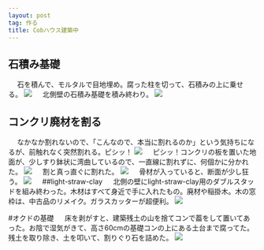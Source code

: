 ```yaml
---
layout: post
tag: 作る
title: Cobハウス建築中
---
```


## 石積み基礎
　
石を積んで、モルタルで目地埋め。腐った柱を切って、石積みの上に乗せる。
![](https://c1.staticflickr.com/5/4574/26852445179_3780f8e185.jpg)
　
北側壁の石積み基礎を積み終わり。
![](https://c1.staticflickr.com/5/4544/26852458949_fc4a8aa5b4.jpg)

## コンクリ廃材を割る
　
なかなか割れないので、「こんなので、本当に割れるのか」という気持ちになるが、前触れなく突然割れる。ピシッ！
![](https://c1.staticflickr.com/5/4547/24976005098_788dcd2462.jpg)
　
ピシッ！コンクリの板を置いた地面が、少しすり鉢状に湾曲しているので、一直線に割れずに、何個かに分かれた。
![](https://c1.staticflickr.com/5/4543/37961327995_8de060063c.jpg)
　
割と真っ直ぐに割れた。
![](https://c1.staticflickr.com/5/4568/38817306642_769c69f85d.jpg)
　
骨材が入っていると、断面が少し狂う。
![](https://c1.staticflickr.com/5/4541/27071938039_ff1876b73a.jpg)
　
##light-straw-clay
　
北側の壁にlight-straw-clay用のダブルスタッドを組み終わった。木材はすべて身近で手に入れたもの。廃材や稲掛木。木の窓枠は、中古品のリメイク。ガラスカッターが超便利。
![](https://c1.staticflickr.com/1/867/27395321298_e05502c8e2.jpg)

#オクドの基礎
　
床を剥がすと、建築残土の山を捨てコンで葢をして置いてあった。お陰で湿気がきて、高さ60cmの基礎コンの上にある土台まで腐ってた。残土を取り除き、土を叩いて、割りぐり石を詰めた。
![](https://c1.staticflickr.com/1/872/26396771967_2ca81d9b4a.jpg)

